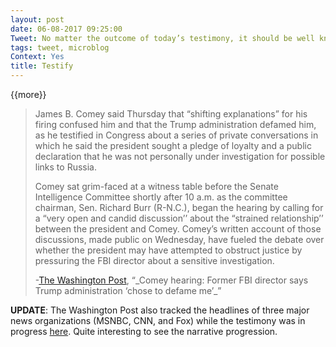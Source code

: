 ```yaml
---
layout: post
date: 06-08-2017 09:25:00
Tweet: No matter the outcome of today’s testimony, it should be well known, as it is well established, that the president is compromised by misinformation and his preference toward brand identity.
tags: tweet, microblog
Context: Yes
title: Testify
---
```


{{more}}

> James B. Comey said Thursday that “shifting explanations” for his firing confused him and that the Trump administration defamed him, as he testified in Congress about a series of private conversations in which he said the president sought a pledge of loyalty and a public declaration that he was not personally under investigation for possible links to Russia.
> 
> Comey sat grim-faced at a witness table before the Senate Intelligence Committee shortly after 10 a.m. as the committee chairman, Sen. Richard Burr (R-N.C.), began the hearing by calling for a “very open and candid discussion’’ about the “strained relationship’’ between the president and Comey. Comey’s written account of those discussions, made public on Wednesday, have fueled the debate over whether the president may have attempted to obstruct justice by pressuring the FBI director about a sensitive investigation.
> 
> -[The Washington Post][1], “\_Comey hearing: Former FBI director says Trump administration ‘chose to defame me’\_”

**UPDATE**:  The Washington Post also tracked the headlines of three major news organizations (MSNBC, CNN, and Fox) while the testimony was in progress [here][2]. Quite interesting to see the narrative progression.

[1]:	https://www.washingtonpost.com/world/national-security/comey-testimony-trump-senate-hearing/2017/06/07/afadf87c-4bd0-11e7-bc1b-fddbd8359dee_story.html
[2]:	https://www.washingtonpost.com/graphics/2017/politics/comey-hearing-chyrons/?tid=ss_tw&utm_term=.e9a38d752eea